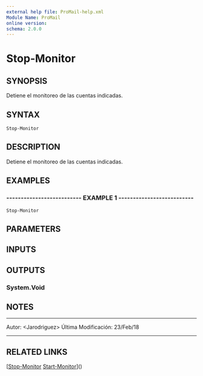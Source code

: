 ```yaml
---
external help file: ProMail-help.xml
Module Name: ProMail
online version: 
schema: 2.0.0
---
```


# Stop-Monitor

## SYNOPSIS
Detiene el monitoreo de las cuentas indicadas.

## SYNTAX

```
Stop-Monitor
```

## DESCRIPTION
Detiene el monitoreo de las cuentas indicadas.

## EXAMPLES

### -------------------------- EXAMPLE 1 --------------------------
```
Stop-Monitor
```

## PARAMETERS

## INPUTS

## OUTPUTS

### System.Void

## NOTES
---------------------------------------------------------
Autor: \<Jarodriguez\>
Última Modificación: 23/Feb/18

---------------------------------------------------------

## RELATED LINKS

[[Stop-Monitor](Stop-Monitor.md)
[Start-Monitor](Start-Monitor.md)]()

